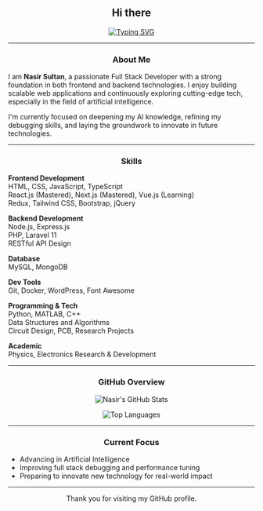 <div align="center">

## Hi there

[![Typing SVG](https://readme-typing-svg.herokuapp.com?font=Fira+Code&duration=3000&pause=1000&color=00FFB2&center=true&vCenter=true&width=500&lines=I'm+Nasir+Sultan;Full+Stack+Developer;AI+Learner+and+Tech+Explorer)](https://git.io/typing-svg)

</div>

---

<div align="center">

### About Me

</div>

I am **Nasir Sultan**, a passionate Full Stack Developer with a strong foundation in both frontend and backend technologies. I enjoy building scalable web applications and continuously exploring cutting-edge tech, especially in the field of artificial intelligence.

I'm currently focused on deepening my AI knowledge, refining my debugging skills, and laying the groundwork to innovate in future technologies.

---

<div align="center">

### Skills

</div>

**Frontend Development**  
HTML, CSS, JavaScript, TypeScript  
React.js (Mastered), Next.js (Mastered), Vue.js (Learning)  
Redux, Tailwind CSS, Bootstrap, jQuery  

**Backend Development**  
Node.js, Express.js  
PHP, Laravel 11  
RESTful API Design  

**Database**  
MySQL, MongoDB  

**Dev Tools**  
Git, Docker, WordPress, Font Awesome  

**Programming & Tech**  
Python, MATLAB, C++  
Data Structures and Algorithms  
Circuit Design, PCB, Research Projects  

**Academic**  
Physics, Electronics Research & Development  

---

<div align="center">

### GitHub Overview

</div>

<div align="center">
  
![Nasir's GitHub Stats](https://github-readme-stats.vercel.app/api?username=NasirSultan&show_icons=true&theme=radical&hide_title=false&count_private=true&include_all_commits=true)

![Top Languages](https://github-readme-stats.vercel.app/api/top-langs/?username=NasirSultan&layout=compact&theme=radical)

</div>

---

<div align="center">

### Current Focus

</div>

- Advancing in Artificial Intelligence  
- Improving full stack debugging and performance tuning  
- Preparing to innovate new technology for real-world impact  

---

<div align="center">

Thank you for visiting my GitHub profile.

</div>
